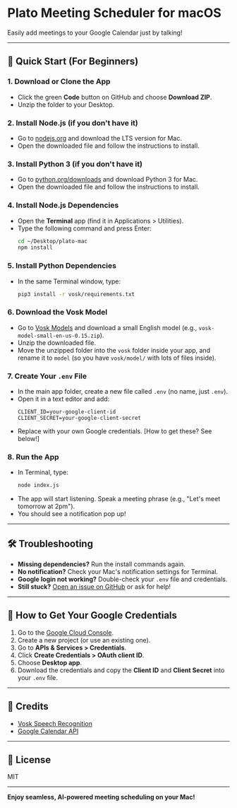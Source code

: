# Plato Meeting Scheduler for macOS

Easily add meetings to your Google Calendar just by talking!

---

## 🚀 Quick Start (For Beginners)

### 1. **Download or Clone the App**
- Click the green **Code** button on GitHub and choose **Download ZIP**.
- Unzip the folder to your Desktop.

### 2. **Install Node.js (if you don't have it)**
- Go to [nodejs.org](https://nodejs.org/) and download the LTS version for Mac.
- Open the downloaded file and follow the instructions to install.

### 3. **Install Python 3 (if you don't have it)**
- Go to [python.org/downloads](https://python.org/downloads) and download Python 3 for Mac.
- Open the downloaded file and follow the instructions to install.

### 4. **Install Node.js Dependencies**
- Open the **Terminal** app (find it in Applications > Utilities).
- Type the following command and press Enter:
  ```sh
  cd ~/Desktop/plato-mac
  npm install
  ```

### 5. **Install Python Dependencies**
- In the same Terminal window, type:
  ```sh
  pip3 install -r vosk/requirements.txt
  ```

### 6. **Download the Vosk Model**
- Go to [Vosk Models](https://alphacephei.com/vosk/models) and download a small English model (e.g., `vosk-model-small-en-us-0.15.zip`).
- Unzip the downloaded file.
- Move the unzipped folder into the `vosk` folder inside your app, and rename it to `model` (so you have `vosk/model/` with lots of files inside).

### 7. **Create Your `.env` File**
- In the main app folder, create a new file called `.env` (no name, just `.env`).
- Open it in a text editor and add:
  ```
  CLIENT_ID=your-google-client-id
  CLIENT_SECRET=your-google-client-secret
  ```
- Replace with your own Google credentials. [How to get these? See below!]

### 8. **Run the App**
- In Terminal, type:
  ```sh
  node index.js
  ```
- The app will start listening. Speak a meeting phrase (e.g., "Let's meet tomorrow at 2pm").
- You should see a notification pop up!

---

## 🛠️ Troubleshooting
- **Missing dependencies?** Run the install commands again.
- **No notification?** Check your Mac's notification settings for Terminal.
- **Google login not working?** Double-check your `.env` file and credentials.
- **Still stuck?** [Open an issue on GitHub](https://github.com/aryanma/plato-mac/issues) or ask for help!

---

## 🔑 How to Get Your Google Credentials
1. Go to the [Google Cloud Console](https://console.cloud.google.com/).
2. Create a new project (or use an existing one).
3. Go to **APIs & Services > Credentials**.
4. Click **Create Credentials > OAuth client ID**.
5. Choose **Desktop app**.
6. Download the credentials and copy the **Client ID** and **Client Secret** into your `.env` file.

---

## 🙏 Credits
- [Vosk Speech Recognition](https://alphacephei.com/vosk/)
- [Google Calendar API](https://developers.google.com/calendar)

---

## 📄 License
MIT

---

**Enjoy seamless, AI-powered meeting scheduling on your Mac!** 
